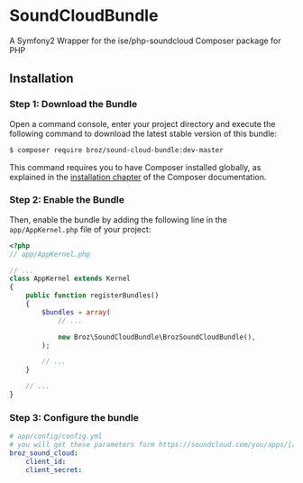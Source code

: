 SoundCloudBundle
================

A Symfony2 Wrapper for the ise/php-soundcloud Composer package for PHP

Installation
------------

### Step 1: Download the Bundle

Open a command console, enter your project directory and execute the
following command to download the latest stable version of this bundle:

```bash
$ composer require broz/sound-cloud-bundle:dev-master
```

This command requires you to have Composer installed globally, as explained
in the [installation chapter](https://getcomposer.org/doc/00-intro.md)
of the Composer documentation.

### Step 2: Enable the Bundle

Then, enable the bundle by adding the following line in the `app/AppKernel.php`
file of your project:

```php
<?php
// app/AppKernel.php

// ...
class AppKernel extends Kernel
{
    public function registerBundles()
    {
        $bundles = array(
            // ...

            new Broz\SoundCloudBundle\BrozSoundCloudBundle(),
        );

        // ...
    }

    // ...
}
```

### Step 3: Configure the bundle

``` yaml
# app/config/config.yml
# you will get these parameters form https://soundcloud.com/you/apps/[app_name]/edit"
broz_sound_cloud:
    client_id:
    client_secret:
```
